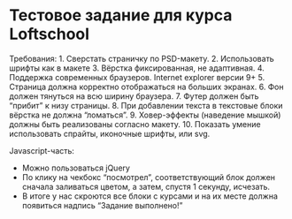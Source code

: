 # Тестовое задание для курса Loftschool

Требования:
	1. Сверстать страничку по PSD-макету.
	2. Использовать шрифты как в макете
	3. Вёрстка фиксированная, не адаптивная.
	4. Поддержка современных браузеров. Internet explorer версии 9+
	5. Страница должна корректно отображаться на больших экранах.
	6. Фон должен тянуться на всю ширину браузера.
	7. Футер должен быть “прибит” к низу страницы.
	8. При добавлении текста в текстовые блоки вёрстка не должна “ломаться”.
	9. Ховер-эффекты (наведение мышкой) должны быть реализованы согласно макету.
	10. Показать умение использовать спрайты, иконочные шрифты, или svg.

Javascript-часть:
* Можно пользоваться jQuery
* По клику на чекбокс “посмотрел”, соответствующий блок должен сначала заливаться цветом, а затем, спустя 1 секунду, исчезать.
* В итоге у нас скроются все блоки с курсами и на их месте должна появиться надпись “Задание выполнено!”
